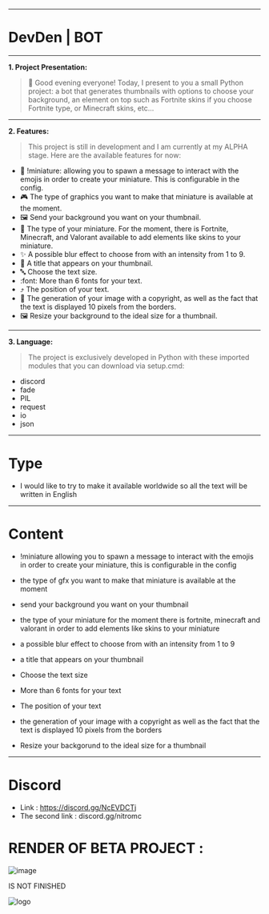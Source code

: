 ---------------------------------------------

# DevDen | BOT

-------------

**1. Project Presentation:**

> :art: Good evening everyone! Today, I present to you a small Python project: a bot that generates thumbnails with options to choose your background, an element on top such as Fortnite skins if you choose Fortnite type, or Minecraft skins, etc...

-------------

**2. Features:**

> This project is still in development and I am currently at my ALPHA stage. Here are the available features for now:

- 🤖 !miniature: allowing you to spawn a message to interact with the emojis in order to create your miniature. This is configurable in the config.
- :video_game: The type of graphics you want to make that miniature is available at the moment.
- :framed_picture: Send your background you want on your thumbnail.
- :art: The type of your miniature. For the moment, there is Fortnite, Minecraft, and Valorant available to add elements like skins to your miniature.
- :sparkles: A possible blur effect to choose from with an intensity from 1 to 9.
- :pencil: A title that appears on your thumbnail.
- :abc: Choose the text size.
- :font: More than 6 fonts for your text.
- :arrow_heading_up: The position of your text.
- :page_with_curl: The generation of your image with a copyright, as well as the fact that the text is displayed 10 pixels from the borders.
- :framed_picture: Resize your background to the ideal size for a thumbnail.
  
-------------
  
**3. Language:**

> The project is exclusively developed in Python with these imported modules that you can download via setup.cmd:

- discord
- fade
- PIL
- request
- io
- json
 
---------------------------------------------

# Type
- I would like to try to make it available worldwide so all the text will be written in English

 -------------------------------------------

 # Content
 - !miniature allowing you to spawn a message to interact with the emojis in order to create your miniature, this is configurable in the config

- the type of gfx you want to make that miniature is available at the moment

- send your background you want on your thumbnail

- the type of your miniature for the moment there is fortnite, minecraft and valorant in order to add elements like skins to your miniature

- a possible blur effect to choose from with an intensity from 1 to 9

- a title that appears on your thumbnail

- Choose the text size

- More than 6 fonts for your text

- The position of your text

- the generation of your image with a copyright as well as the fact that the text is displayed 10 pixels from the borders

- Resize your backgorund to the ideal size for a thumbnail
 
---------------------------------------------

# Discord
- Link : https://discord.gg/NcEVDCTj
- The second link : discord.gg/nitromc

# RENDER OF BETA PROJECT : 
![image](https://github.com/RitoOFF/DevDen-BOT/assets/125696277/00714c0e-8e3b-4566-af6a-7c68003105e7)

IS NOT FINISHED

![logo](https://github.com/RitoOFF/BotMiniatureGEN/assets/125696277/85599214-c3eb-4795-a731-41a90e2b41bf)
